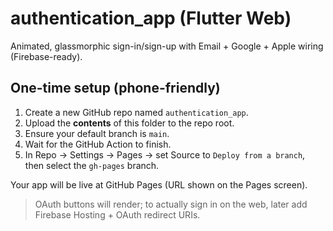 # authentication_app (Flutter Web)

Animated, glassmorphic sign-in/sign-up with Email + Google + Apple wiring (Firebase-ready).

## One-time setup (phone-friendly)
1. Create a new GitHub repo named `authentication_app`.
2. Upload the **contents** of this folder to the repo root.
3. Ensure your default branch is `main`.
4. Wait for the GitHub Action to finish.
5. In Repo → Settings → Pages → set Source to `Deploy from a branch`, then select the `gh-pages` branch.

Your app will be live at GitHub Pages (URL shown on the Pages screen).

> OAuth buttons will render; to actually sign in on the web, later add Firebase Hosting + OAuth redirect URIs.
